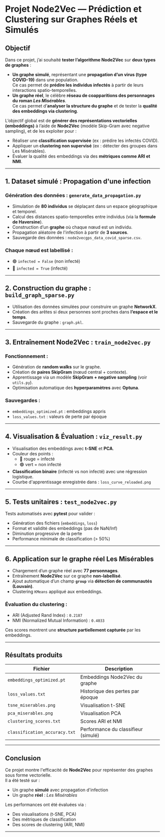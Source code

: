 # Projet Node2Vec — Prédiction et Clustering sur Graphes Réels et Simulés

## Objectif

Dans ce projet, j’ai souhaité **tester l’algorithme Node2Vec** sur **deux types de graphes** :

- **Un graphe simulé**, représentant une **propagation d’un virus (type COVID-19)** dans une population.  
  Ce cas permet de **prédire les individus infectés** à partir de leurs interactions spatio-temporelles.
- **Un graphe réel**, le célèbre **réseau de coapparitions des personnages du roman _Les Misérables_**.  
  Ce cas permet d’**analyser la structure du graphe** et de tester la **qualité des embeddings via clustering**.

L’objectif global est de **générer des représentations vectorielles (embeddings)** à l’aide de **Node2Vec** (modèle Skip-Gram avec negative sampling), et de les exploiter pour :

- Réaliser une **classification supervisée** (ex : prédire les infectés COVID).
- Appliquer un **clustering non supervisé** (ex : détecter des groupes dans Les Misérables).
- Évaluer la qualité des embeddings via des **métriques comme ARI et NMI**.


---

## 1. Dataset simulé : Propagation d'une infection

### Génération des données : `generate_data_propagation.py`

- Simulation de **80 individus** se déplaçant dans un espace géographique et temporel.
- Calcul des distances spatio-temporelles entre individus (via la **formule de Haversine**).
- Construction d’un **graphe** où chaque nœud est un individu.
- Propagation aléatoire de l'infection à partir de **3 sources**.
- Sauvegarde des données : `node2vecgps_data_covid_sparse.csv`.

### Chaque nœud est labellisé :

- 🟢 `infected = False` (non infecté)  
- 🔴 `infected = True` (infecté)

---

## 2. Construction du graphe : `build_graph_sparse.py`

- Utilisation des données simulées pour construire un graphe **NetworkX**.
- Création des arêtes si deux personnes sont proches dans **l’espace et le temps**.
- Sauvegarde du graphe : `graph.pkl`.

---

##  3. Entraînement Node2Vec : `train_node2vec.py`

### Fonctionnement :
- Génération de **random walks** sur le graphe.
- Création de **paires SkipGram** (nœud central + contexte).
- Apprentissage via un modèle **SkipGram + negative sampling** (voir `utils.py`).
- Optimisation automatique des **hyperparamètres** avec **Optuna**.

### Sauvegardes :
- `embeddings_optimized.pt` : embeddings appris
- `loss_values.txt` : valeurs de perte par époque

---

## 4. Visualisation & Évaluation : `viz_result.py`

- Visualisation des embeddings avec **t-SNE** et **PCA**.
- Couleur des points :
  - 🔴 rouge = infecté
  - 🟢 vert = non infecté
- **Classification binaire** (infecté vs non infecté) avec une régression logistique.
- Courbe d'apprentissage enregistrée dans : `loss_curve_reloaded.png`

---

##  5. Tests unitaires : `test_node2vec.py`

Tests automatisés avec **pytest** pour valider :

- Génération des fichiers (`embeddings`, `loss`)
- Format et validité des embeddings (pas de NaN/Inf)
- Diminution progressive de la perte
- Performance minimale de classification (> 50%)

---

## 6. Application sur le graphe réel **Les Misérables**

- Chargement d’un graphe réel avec **77 personnages**.
- Entraînement **Node2Vec** sur ce graphe **non-labellisé**.
- Ajout automatique d’un champ **`group`** via **détection de communautés (Louvain)**.
- Clustering `KMeans` appliqué aux embeddings.

### Évaluation du clustering :

- ARI (Adjusted Rand Index) : `0.2187`
- NMI (Normalized Mutual Information) : `0.4033`

Ces scores montrent une **structure partiellement capturée** par les embeddings.

---

## Résultats produits

| Fichier | Description |
|--------|-------------|
| `embeddings_optimized.pt` | Embeddings Node2Vec du graphe |
| `loss_values.txt`         | Historique des pertes par époque |
| `tsne_miserables.png`     | Visualisation t-SNE |
| `pca_miserables.png`      | Visualisation PCA |
| `clustering_scores.txt`   | Scores ARI et NMI |
| `classification_accuracy.txt` | Performance du classifieur (simulé) |

---

## Conclusion

Ce projet montre l'efficacité de **Node2Vec** pour représenter des graphes sous forme vectorielle.  
Il a été testé sur :

- Un graphe **simulé** avec propagation d'infection
- Un graphe **réel** : *Les Misérables*

Les performances ont été évaluées via :

- Des visualisations (t-SNE, PCA)
- Des métriques de classification
- Des scores de clustering (ARI, NMI)

---
